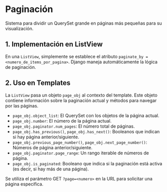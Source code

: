 # Paginación

Sistema para dividir un QuerySet grande en páginas más pequeñas para su visualización.

## 1. Implementación en ListView

En una `ListView`, simplemente se establece el atributo `paginate_by = <numero_de_items_por_pagina>`. Django maneja automáticamente la lógica de paginación.

## 2. Uso en Templates

La `ListView` pasa un objeto `page_obj` al contexto del template. Este objeto contiene información sobre la paginación actual y métodos para navegar por las páginas.

* `page_obj.object_list`: El QuerySet con los objetos de la página actual.
* `page_obj.number`: El número de la página actual.
* `page_obj.paginator.num_pages`: El número total de páginas.
* `page_obj.has_previous()`, `page_obj.has_next()`: Booleanos que indican si hay página anterior/siguiente.
* `page_obj.previous_page_number()`, `page_obj.next_page_number()`: Números de página anterior/siguiente.
* `page_obj.paginator.page_range`: Un rango iterable de números de página.
* `page_obj.is_paginated`: Booleano que indica si la paginación está activa (es decir, si hay más de una página).

Se utiliza el parámetro GET `?page=<numero>` en la URL para solicitar una página específica.

